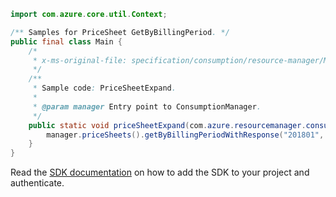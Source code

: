 ```java
import com.azure.core.util.Context;

/** Samples for PriceSheet GetByBillingPeriod. */
public final class Main {
    /*
     * x-ms-original-file: specification/consumption/resource-manager/Microsoft.Consumption/stable/2021-10-01/examples/PriceSheetExpand.json
     */
    /**
     * Sample code: PriceSheetExpand.
     *
     * @param manager Entry point to ConsumptionManager.
     */
    public static void priceSheetExpand(com.azure.resourcemanager.consumption.ConsumptionManager manager) {
        manager.priceSheets().getByBillingPeriodWithResponse("201801", "meterDetails", null, null, Context.NONE);
    }
}
```

Read the [SDK documentation](https://github.com/Azure/azure-sdk-for-java/blob/azure-resourcemanager-consumption_1.0.0-beta.3/sdk/consumption/azure-resourcemanager-consumption/README.md) on how to add the SDK to your project and authenticate.
